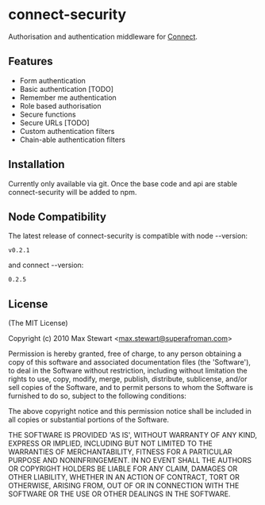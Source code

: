 
# connect-security
      
  Authorisation and authentication middleware for [Connect](http://github.com/senchalabs/connect).


## Features

  * Form authentication
  * Basic authentication [TODO]
  * Remember me authentication
  * Role based authorisation
  * Secure functions
  * Secure URLs [TODO]
  * Custom authentication filters
  * Chain-able authentication filters

## Installation

Currently only available via git.  Once the base code and api are stable connect-security will be added to npm.

## Node Compatibility
    
The latest release of connect-security is compatible with node --version:

    v0.2.1

and connect --version:

    0.2.5

## License 

(The MIT License)

Copyright (c) 2010 Max Stewart &lt;max.stewart@superafroman.com&gt;

Permission is hereby granted, free of charge, to any person obtaining
a copy of this software and associated documentation files (the
'Software'), to deal in the Software without restriction, including
without limitation the rights to use, copy, modify, merge, publish,
distribute, sublicense, and/or sell copies of the Software, and to
permit persons to whom the Software is furnished to do so, subject to
the following conditions:

The above copyright notice and this permission notice shall be
included in all copies or substantial portions of the Software.

THE SOFTWARE IS PROVIDED 'AS IS', WITHOUT WARRANTY OF ANY KIND,
EXPRESS OR IMPLIED, INCLUDING BUT NOT LIMITED TO THE WARRANTIES OF
MERCHANTABILITY, FITNESS FOR A PARTICULAR PURPOSE AND NONINFRINGEMENT.
IN NO EVENT SHALL THE AUTHORS OR COPYRIGHT HOLDERS BE LIABLE FOR ANY
CLAIM, DAMAGES OR OTHER LIABILITY, WHETHER IN AN ACTION OF CONTRACT,
TORT OR OTHERWISE, ARISING FROM, OUT OF OR IN CONNECTION WITH THE
SOFTWARE OR THE USE OR OTHER DEALINGS IN THE SOFTWARE.